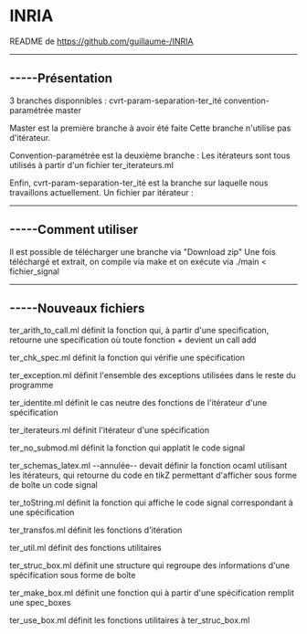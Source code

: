INRIA
=====
README de https://github.com/guillaume-/INRIA

---------------
-----Présentation
---------------

3 branches disponnibles :
	cvrt-param-separation-ter_ité
	convention-paramétrée
	master

Master est la première branche à avoir été faite
Cette branche n'utilise pas d'itérateur.

Convention-paramétrée est la deuxième branche :
Les itérateurs sont tous utilisés à partir d'un fichier ter_iterateurs.ml

Enfin, cvrt-param-separation-ter_ité est la branche sur laquelle nous travaillons actuellement.
Un fichier par itérateur :

---------------
-----Comment utiliser
---------------
Il est possible de télécharger une branche via "Download zip"
Une fois téléchargé et extrait, on compile via make
et on exécute via ./main < fichier_signal

---------------
-----Nouveaux fichiers
---------------

ter_arith_to_call.ml
	définit la fonction qui, à partir d'une specification, 
	retourne une specification où toute fonction + devient un call add


ter_chk_spec.ml
	définit la fonction qui vérifie une spécification


ter_exception.ml
	définit l'ensemble des exceptions utilisées dans le reste du programme

ter_identite.ml
	définit le cas neutre des fonctions de l'itérateur d'une spécification

ter_iterateurs.ml
	définit l'itérateur d'une spécification

ter_no_submod.ml
	définit la fonction qui applatit le code signal

ter_schemas_latex.ml
	--annulée--
	devait définir la fonction ocaml utilisant les itérateurs,
	qui retourne du code en tikZ permettant d'afficher
	sous forme de boîte un code signal

ter_toString.ml
	définit la fonction qui affiche le code signal correspondant à une spécification

ter_transfos.ml
	définit les fonctions d'itération

ter_util.ml
	définit des fonctions utilitaires
	
ter_struc_box.ml
	définit une structure qui regroupe des informations d'une spécification sous forme de boîte

ter_make_box.ml
	définit une fonction qui à partir d'une spécification remplit une spec_boxes

ter_use_box.ml
	définit les fonctions utilitaires à ter_struc_box.ml
